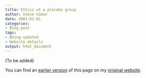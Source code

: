 ```yaml
---
title: Ethics of a placebo group
author: Steve Simon
date: 2001-01-01
categories:
- Blog post
tags:
- Being updated
- Website details
output: html_document
---
```


(To be added)

<!---More--->

You can find an [earlier version][sim1] of this page on my [original website][sim2].

[sim1]: http://www.pmean.com/01/placebo.html
[sim2]: http://www.pmean.com/original_site.html
